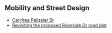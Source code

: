 ## Mobility and Street Design

- [Car-free Pelissier St]()
- [Revisiting the proposed Riverside Dr road diet]() 

